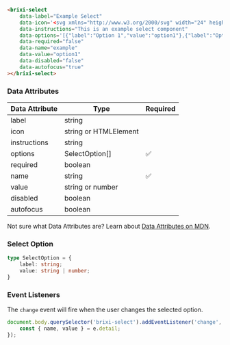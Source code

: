 ```html
<brixi-select
    data-label="Example Select" 
    data-icon='<svg xmlns="http://www.w3.org/2000/svg" width="24" height="24" viewBox="0 0 24 24" stroke-width="2" stroke="currentColor" fill="none" stroke-linecap="round" stroke-linejoin="round"><path stroke="none" d="M0 0h24v24H0z" fill="none"></path><path d="M3 12a9 9 0 1 0 18 0a9 9 0 0 0 -18 0"></path><path d="M12 8v4"></path><path d="M12 16h.01"></path></svg>'
    data-instructions="This is an example select component" 
    data-options='[{"label":"Option 1","value":"option1"},{"label":"Option 2","value":"option2"}]' 
    data-required="false"
    data-name="example"
    data-value="option1"
    data-disabled="false"
    data-autofocus="true"
></brixi-select>
```

### Data Attributes

| Data Attribute | Type | Required |
| -------------- | ---- | -------- |
| label | string | |
| icon | string or HTMLElement | |
| instructions | string | |
| options | SelectOption[] | ✅ |
| required | boolean | |
| name | string | ✅ |
| value | string or number | |
| disabled | boolean | |
| autofocus | boolean | |

Not sure what Data Attributes are? Learn about [Data Attributes on MDN](https://developer.mozilla.org/en-US/docs/Web/HTML/Global_attributes/data-*).

### Select Option

```typescript
type SelectOption = {
    label: string;
    value: string | number;
}
```

### Event Listeners

The `change` event will fire when the user changes the selected option.

```typescript
document.body.querySelector('brixi-select').addEventListener('change', (e) => {
    const { name, value } = e.detail;
});
```
